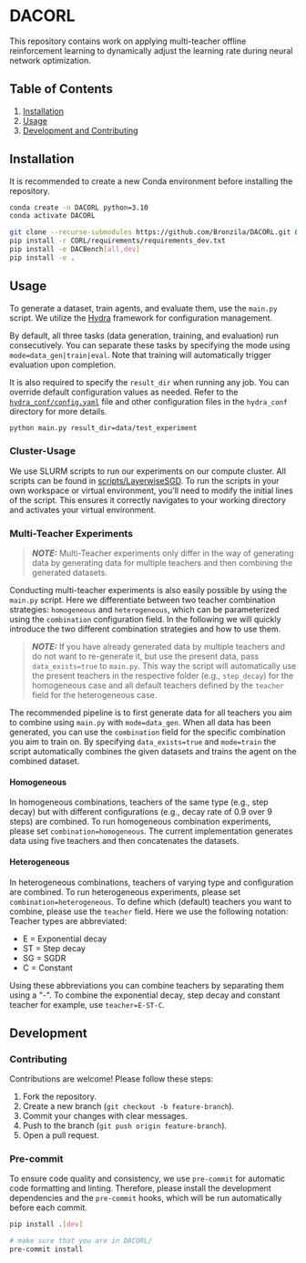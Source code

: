 # DACORL

This repository contains work on applying multi-teacher offline reinforcement learning to dynamically adjust the learning rate during neural network optimization.

## Table of Contents

1. [Installation](#installation)
2. [Usage](#usage)
3. [Development and Contributing](#development)

## Installation

It is recommended to create a new Conda environment before installing the repository.

```bash
conda create -n DACORL python=3.10
conda activate DACORL

git clone --recurse-submodules https://github.com/Bronzila/DACORL.git && cd DACORL
pip install -r CORL/requirements/requirements_dev.txt
pip install -e DACBench[all,dev]
pip install -e .
```

## Usage

To generate a dataset, train agents, and evaluate them, use the `main.py` script. We utilize the [Hydra](https://hydra.cc/) framework for configuration management.

By default, all three tasks (data generation, training, and evaluation) run consecutively. You can separate these tasks by specifying the mode using `mode=data_gen|train|eval`. Note that training will automatically trigger evaluation upon completion.

It is also required to specify the `result_dir` when running any job. You can override default configuration values as needed. Refer to the [`hydra_conf/config.yaml`](hydra_conf/config.yaml) file and other configuration files in the `hydra_conf` directory for more details.

```bash
python main.py result_dir=data/test_experiment
```

### Cluster-Usage

We use SLURM scripts to run our experiments on our compute cluster. All scripts can be found in [scripts/LayerwiseSGD](scripts/LayerwiseSGD). To run the scripts in your own workspace or virtual environment, you'll need to modify the initial lines of the script. This ensures it correctly navigates to your working directory and activates your virtual environment.

### Multi-Teacher Experiments

> **_NOTE:_**  Multi-Teacher experiments only differ in the way of generating data by generating data for multiple teachers and then combining the generated datasets.

Conducting multi-teacher experiments is also easily possible by using the `main.py` script. Here we differentiate between two teacher combination strategies: `homogeneous` and `heterogeneous`, which can be parameterized using the `combination` configuration field. In the following we will quickly introduce the two different combination strategies and how to use them.

> **_NOTE:_**  If you have already generated data by multiple teachers and do not want to re-generate it, but use the present data, pass `data_exists=true` to `main.py`. This way the script will automatically use the present teachers in the respective folder (e.g., `step_decay`) for the homogeneous case and all default teachers defined by the `teacher` field for the heterogeneous case.

The recommended pipeline is to first generate data for all teachers you aim to combine using `main.py` with `mode=data_gen`. When all data has been generated, you can use the `combination` field for the specific combination you aim to train on. By specifying `data_exists=true` and `mode=train` the script automatically combines the given datasets and trains the agent on the combined dataset.

#### Homogeneous

In homogeneous combinations, teachers of the same type (e.g., step decay) but with different configurations (e.g., decay rate of 0.9 over 9 steps) are combined. To run homogeneous combination experiments, please set `combination=homogeneous`. The current implementation generates data using five teachers and then concatenates the datasets.

#### Heterogeneous

In heterogeneous combinations, teachers of varying type and configuration are combined. To run heterogeneous experiments, please set `combination=heterogeneous`. To define which (default) teachers you want to combine, please use the `teacher` field. Here we use the following notation:
Teacher types are abbreviated:

- E = Exponential decay
- ST = Step decay
- SG = SGDR
- C = Constant

Using these abbreviations you can combine teachers by separating them using a "-". To combine the exponential decay, step decay and constant teacher for example, use `teacher=E-ST-C`.

## Development

### Contributing

Contributions are welcome! Please follow these steps:

1. Fork the repository.
2. Create a new branch (`git checkout -b feature-branch`).
3. Commit your changes with clear messages.
4. Push to the branch (`git push origin feature-branch`).
5. Open a pull request.

### Pre-commit

To ensure code quality and consistency, we use `pre-commit` for automatic code formatting and linting. Therefore, please install the development dependencies and the `pre-commit` hooks, which will be run automatically before each commit.

```bash
pip install .[dev]

# make sure that you are in DACORL/
pre-commit install
```
